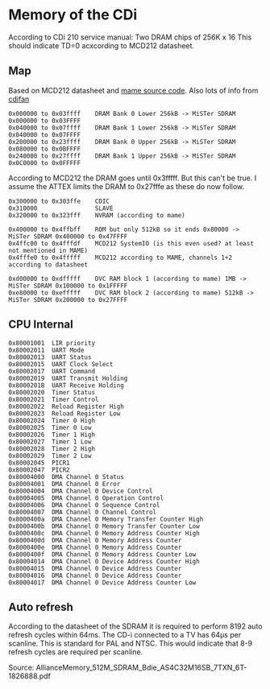 # Memory of the CDi

According to CDi 210 service manual: Two DRAM chips of 256K x 16
This should indicate TD=0 acxcording to MCD212 datasheet.

## Map

Based on MCD212 datasheet and [mame source code](https://github.com/dankan1890/mewui/blob/master/src/mame/drivers/cdi.cpp).
Also lots of info from [cdifan](https://github.com/cdifan/cdichips)

    0x000000 to 0x03ffff    DRAM Bank 0 Lower 256kB -> MiSTer SDRAM 0x000000 to 0x03FFFF
    0x040000 to 0x07ffff    DRAM Bank 1 Lower 256kB -> MiSTer SDRAM 0x040000 to 0x07FFFF
    0x200000 to 0x23ffff    DRAM Bank 0 Upper 256kB -> MiSTer SDRAM 0x080000 to 0x0BFFFF
    0x240000 to 0x27ffff    DRAM Bank 1 Upper 256kB -> MiSTer SDRAM 0x0C0000 to 0x0FFFFF

According to MCD212 the DRAM goes until 0x3fffff. But this can't be true.
I assume the ATTEX limits the DRAM to 0x27fffe as these do now follow.

    0x300000 to 0x303ffe    CDIC
    0x310000                SLAVE
    0x320000 to 0x323fff    NVRAM (according to mame)

    0x400000 to 0x4ffbff    ROM but only 512kB so it ends 0x80000 -> MiSTer SDRAM 0x400000 to 0x47FFFF
    0x4ffc00 to 0x4fffdf    MCD212 SystemIO (is this even used? at least not mentioned in MAME)
    0x4fffe0 to 0x4fffff    MCD212 according to MAME, channels 1+2 according to datasheet

    0xd00000 to 0xdfffff    DVC RAM block 1 (according to mame) 1MB -> MiSTer SDRAM 0x100000 to 0x1FFFFF
    0xe80000 to 0xefffff    DVC RAM block 2 (according to mame) 512kB -> MiSTer SDRAM 0x200000 to 0x27FFFF

## CPU Internal

    0x80001001  LIR priority
    0x80002011  UART Mode
    0x80002013  UART Status
    0x80002015  UART Clock Select
    0x80002017  UART Command
    0x80002019  UART Transmit Holding
    0x8000201B  UART Receive Holding
    0x80002020  Timer Status
    0x80002021  Timer Control
    0x80002022  Reload Register High
    0x80002023  Reload Register Low
    0x80002024  Timer 0 High
    0x80002025  Timer 0 Low
    0x80002026  Timer 1 High
    0x80002027  Timer 1 Low
    0x80002028  Timer 2 High
    0x80002029  Timer 2 Low
    0x80002045  PICR1
    0x80002047  PICR2
    0x80004000  DMA Channel 0 Status
    0x80004001  DMA Channel 0 Error
    0x80004004  DMA Channel 0 Device Control
    0x80004005  DMA Channel 0 Operation Control
    0x80004006  DMA Channel 0 Sequence Control
    0x80004007  DMA Channel 0 Channel Control
    0x8000400a  DMA Channel 0 Memory Transfer Counter High
    0x8000400b  DMA Channel 0 Memory Transfer Counter Low
    0x8000400c  DMA Channel 0 Memory Address Counter High
    0x8000400d  DMA Channel 0 Memory Address Counter
    0x8000400e  DMA Channel 0 Memory Address Counter
    0x8000400f  DMA Channel 0 Memory Address Counter Low
    0x80004014  DMA Channel 0 Device Address Counter High
    0x80004015  DMA Channel 0 Device Address Counter
    0x80004016  DMA Channel 0 Device Address Counter
    0x80004017  DMA Channel 0 Device Address Counter Low

## Auto refresh

According to the datasheet of the SDRAM it is required to perform 8192 auto refresh cycles within 64ms.
The CD-i connected to a TV has 64µs per scanline. This is standard for PAL and NTSC. This would indicate
that 8-9 refresh cycles are required per scanline.

Source: AllianceMemory_512M_SDRAM_Bdie_AS4C32M16SB_7TXN_6T-1826888.pdf

